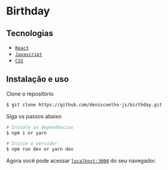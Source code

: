 # Birthday

## Tecnologias

- [`React`]()
- [`Javascript`]()
- [`CSS`]()

## Instalação e uso

Clone o repositório

```bash
$ git clone https://github.com/deniscoelho-js/birthday.git

```

Siga os passos abaixo

```bash
# Instale as dependências
$ npm i or yarn

# Inicie o servidor
$ npm run dev or yarn dev
```

Agora você pode acessar [`localhost:3000`](http://localhost:3000) do seu navegador.
